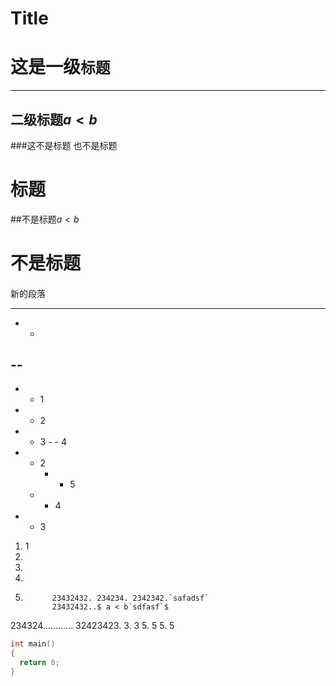 # Title

# 这是一级`标题`

 ---

## 二级标题$a < b$

###这不是标题
也不是标题
# 标题
##不是标题$a < b$
 # 不是标题
####

新的段落

-------------------------

- -
--
-                                

 - - 1
  - - 2
   - - 3
    - - 4
  - - 2
      - - 5
    - - 4
   - - 3

1. 1
2.             
3.             
  4.          
5.      
             23432432. 234234. 2342342.`safadsf`
             23432432..$ a < b`sdfasf`$
  234324............ 32423423.
     3. 3
           5. 5
     5. 5


``` cpp
int main()
{
  return 0;
}
```

